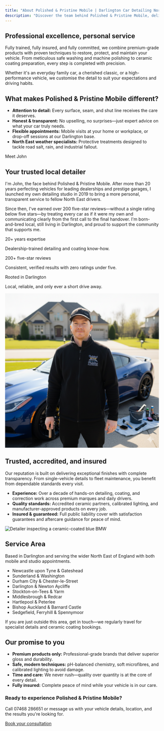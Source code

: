 ```yaml
---
title: "About Polished & Pristine Mobile | Darlington Car Detailing North East England Experts"
description: "Discover the team behind Polished & Pristine Mobile, delivering meticulous car detailing and ceramic coating services across Darlington and North East England."
---
```

## Professional excellence, personal service

Fully trained, fully insured, and fully committed, we combine premium-grade products with proven techniques to restore, protect, and maintain your vehicle. From meticulous safe washing and machine polishing to ceramic coating preparation, every step is completed with precision.

Whether it's an everyday family car, a cherished classic, or a high-performance vehicle, we customise the detail to suit your expectations and driving habits.

## What makes Polished & Pristine Mobile different?

- **Attention to detail:** Every surface, seam, and shut line receives the care it deserves.
- **Honest & transparent:** No upselling, no surprises—just expert advice on what your car truly needs.
- **Flexible appointments:** Mobile visits at your home or workplace, or drop-off sessions at our Darlington base.
- **North East weather specialists:** Protective treatments designed to tackle road salt, rain, and industrial fallout.

Meet John

## Your trusted local detailer

I'm John, the face behind Polished & Pristine Mobile. After more than 20 years perfecting vehicles for leading dealerships and prestige garages, I launched my own detailing studio in 2019 to bring a more personal, transparent service to fellow North East drivers.

Since then, I've earned over 200 five-star reviews—without a single rating below five stars—by treating every car as if it were my own and communicating clearly from the first call to the final handover. I'm born-and-bred local, still living in Darlington, and proud to support the community that supports me.

20+ years expertise

Dealership-trained detailing and coating know-how.

200+ five-star reviews

Consistent, verified results with zero ratings under five.

Rooted in Darlington

Local, reliable, and only ever a short drive away.

![John, owner of Polished & Pristine Mobile, smiling in front of a detailed vehicle.](/images/detailer-john.png "John “Polished & Pristine Mobile”, Owner & Lead Detailer")

## Trusted, accredited, and insured

Our reputation is built on delivering exceptional finishes with complete transparency. From single-vehicle details to fleet maintenance, you benefit from dependable standards every visit.

- **Experience:** Over a decade of hands-on detailing, coating, and correction work across premium marques and daily drivers.
- **Quality standards:** Accredited ceramic partners, calibrated lighting, and manufacturer-approved products on every job.
- **Insured & guaranteed:** Full public liability cover with satisfaction guarantees and aftercare guidance for peace of mind.

![Detailer inspecting a ceramic-coated blue BMW](/images/ceramic-shine-blue-bmw.jpg)

## Service Area

Based in Darlington and serving the wider North East of England with both mobile and studio appointments.

- Newcastle upon Tyne & Gateshead
- Sunderland & Washington
- Durham City & Chester-le-Street
- Darlington & Newton Aycliffe
- Stockton-on-Tees & Yarm
- Middlesbrough & Redcar
- Hartlepool & Peterlee
- Bishop Auckland & Barnard Castle
- Sedgefield, Ferryhill & Spennymoor

If you are just outside this area, get in touch—we regularly travel for specialist details and ceramic coating bookings.

## Our promise to you

- **Premium products only:** Professional-grade brands that deliver superior gloss and durability.
- **Safe, modern techniques:** pH-balanced chemistry, soft microfibres, and calibrated lighting to avoid damage.
- **Time and care:** We never rush—quality over quantity is at the core of every detail.
- **Fully insured:** Complete peace of mind while your vehicle is in our care.

### Ready to experience Polished & Pristine Mobile?

Call 07468 286651 or message us with your vehicle details, location, and the results you're looking for.

[Book your consultation](/contact.html)

